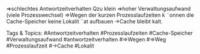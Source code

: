 ⇒schlechtes Antwortzeitverhalten
Qzu klein
⇒hoher Verwaltungsaufwand (viele Prozesswechsel)
⇒Wegen der kurzen Prozesslaufzeiten k ¨onnen die Cache-Speicher keine Lokalit ¨at aufbauen
→Cache bleibt kalt.

   Tags & Topics:
   #Antwortzeitverhalten
   #Prozesslaufzeiten
   #Cache-Speicher
   #Verwaltungsaufwand
   #antwortzeitverhalten
   #⇒Wegen
   #⇒Weg
   #Prozesslaufzeit
   #→Cache
   #Lokalit